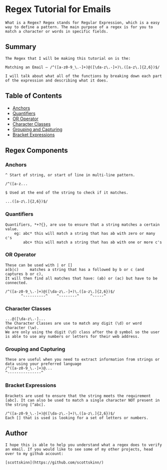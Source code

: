 # Regex Tutorial for Emails

    What is a Regex? Regex stands for Regular Expression, which is a easy way to define a pattern. The main purpose of a regex is for you to match a character or words in specific fields.

## Summary

    The Regex that I will be making this tutorial on is the:

    Matching an Email – /^([a-z0-9_\.-]+)@([\da-z\.-]+)\.([a-z\.]{2,6})$/

    I will talk about what all of the functions by breaking down each part of the expression and describing what it does.


## Table of Contents

- [Anchors](#anchors)
- [Quantifiers](#quantifiers)
- [OR Operator](#or-operator)
- [Character Classes](#character-classes)
- [Grouping and Capturing](#grouping-and-capturing)
- [Bracket Expressions](#bracket-expressions)

## Regex Components

### Anchors

    ^ Start of string, or start of line in multi-line pattern.

    /^([a-z...

    $ Used at the end of the string to check if it matches.

    ...([a-z\.]{2,6})$/

### Quantifiers

    Quantifiers, *+?{}, are use to ensure that a string matches a certain value. 
        eg: abc* this will match a string that has ab with zero or many c's
            abc+ this will match a string that has ab with one or more c's

### OR Operator

    These can be used with | or []
    a(b|c)     matches a string that has a followed by b or c (and captures b or c),
    It will then find all matches that have: (ab) or (ac) but have to be connected.

    /^([a-z0-9_\.-]+)@([\da-z\.-]+)\.([a-z\.]{2,6})$/
           ^----------^    ^--------^     ^-----^

### Character Classes

    ...@([\da-z\.-]...
    The Character Classes are use to match any digit (\d) or word character (\w).
    We are only using the digit (\d) class after the @ symbol so the user is able to use any numbers or letters for their web address.

### Grouping and Capturing

    These are useful when you need to extract information from strings or data using your preferred language
    /^([a-z0-9_\.-]+)@...
    ^---------------^

### Bracket Expressions

    Brackets are used to ensure that the string meets the requirement [abc]. It can also be used to match a single character NOT present in the string [^abc].

    /^([a-z0-9_\.-]+)@([\da-z\.-]+)\.([a-z\.]{2,6})$/
    Each [] that is used is looking for a set of letters or numbers.

## Author

    I hope this is able to help you understand what a regex does to verify an email. If you would like to see some of my other projects, head over to my github account: 

    [scottskinn](https://github.com/scottskinn/)
